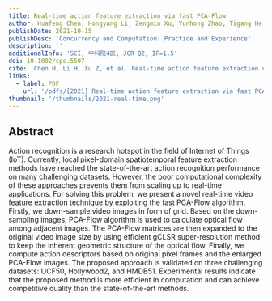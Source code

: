 ```yaml
---
title: Real-time action feature extraction via fast PCA-Flow
author: Huafeng Chen, Hongyang Li, Zengmin Xu, Yunhong Zhao, Tigang He
publishDate: 2021-10-15
publishDesc: 'Concurrency and Computation: Practice and Experience'
description: ''
additionalInfo: 'SCI, 中科院4区, JCR Q2, IF=1.5'
doi: 10.1002/cpe.5507
cite: 'Chen H, Li H, Xu Z, et al. Real‐time action feature extraction via fast PCA‐Flow[J]. Concurrency and Computation: Practice and Experience, 2021, 33(11): e5507.'
links:
  - label: PDF
    url: '/pdfs/[2021] Real-time action feature extraction via fast PCA-Flow.pdf'
thumbnail: '/thumbnails/2021-real-time.png'
---
```


## Abstract

Action recognition is a research hotspot in the field of Internet of Things (IoT). Currently, local pixel-domain spatiotemporal feature extraction methods have reached the state-of-the-art action recognition performance on many challenging datasets. However, the poor computational complexity of these approaches prevents them from scaling up to real-time applications. For solving this problem, we present a novel real-time video feature extraction technique by exploiting the fast PCA-Flow algorithm. Firstly, we down-sample video images in form of grid. Based on the down-sampling images, PCA-Flow algorithm is used to calculate optical flow among adjacent images. The PCA-Flow matrices are then expanded to the original video image size by using efficient gCLSR super-resolution method to keep the inherent geometric structure of the optical flow. Finally, we compute action descriptors based on original pixel frames and the enlarged PCA-Flow images. The proposed approach is validated on three challenging datasets: UCF50, Hollywood2, and HMDB51. Experimental results indicate that the proposed method is more efficient in computation and can achieve competitive quality than the state-of-the-art methods.
